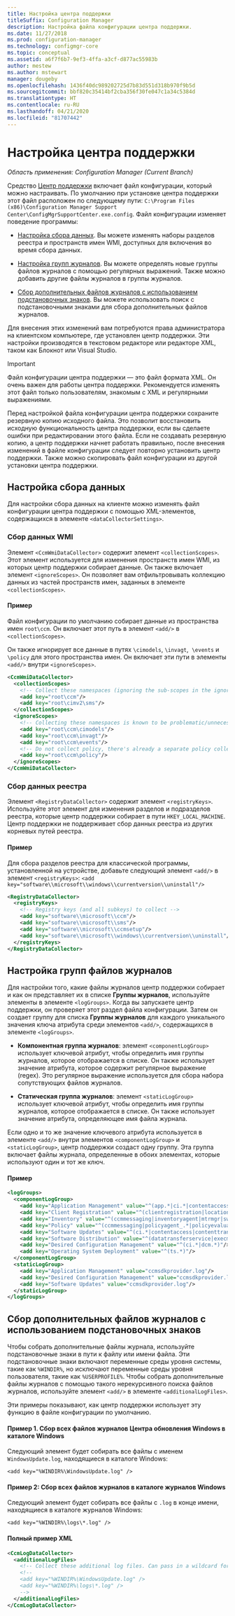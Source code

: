 ```yaml
---
title: Настройка центра поддержки
titleSuffix: Configuration Manager
description: Настройка файла конфигурации центра поддержки.
ms.date: 11/27/2018
ms.prod: configuration-manager
ms.technology: configmgr-core
ms.topic: conceptual
ms.assetid: a6f7f6b7-9ef3-4ffa-a3cf-d877ac55983b
author: mestew
ms.author: mstewart
manager: dougeby
ms.openlocfilehash: 1436f40dc989202725d7b83d551d318b970f9b5d
ms.sourcegitcommit: bbf820c35414bf2cba356f30fe047c1a34c5384d
ms.translationtype: HT
ms.contentlocale: ru-RU
ms.lasthandoff: 04/21/2020
ms.locfileid: "81707442"
---
```

# <a name="customize-support-center"></a>Настройка центра поддержки

*Область применения: Configuration Manager (Current Branch)*

Средство [Центр поддержки](support-center.md) включает файл конфигурации, который можно настраивать. По умолчанию при установке центра поддержки этот файл расположен по следующему пути: `C:\Program Files (x86)\Configuration Manager Support Center\ConfigMgrSupportCenter.exe.config`. Файл конфигурации изменяет поведение программы:

- [Настройка сбора данных](#bkmk_datacoll). Вы можете изменять наборы разделов реестра и пространств имен WMI, доступных для включения во время сбора данных.  

- [Настройка групп журналов](#bkmk_loggroups). Вы можете определять новые группы файлов журналов с помощью регулярных выражений. Также можно добавить другие файлы журналов в группы журналов.  

- [Сбор дополнительных файлов журналов с использованием подстановочных знаков](#bkmk_wildcards). Вы можете использовать поиск с подстановочными знаками для сбора дополнительных файлов журналов.  

Для внесения этих изменений вам потребуются права администратора на клиентском компьютере, где установлен центр поддержки. Эти настройки производятся в текстовом редакторе или редакторе XML, таком как Блокнот или Visual Studio.

> [!Important]  
> Файл конфигурации центра поддержки — это файл формата XML. Он очень важен для работы центра поддержки. Рекомендуется изменять этот файл только пользователям, знакомым с XML и регулярными выражениями.  

Перед настройкой файла конфигурации центра поддержки сохраните резервную копию исходного файла. Это позволит восстановить исходную функциональность центра поддержки, если вы сделаете ошибки при редактировании этого файла. Если не создавать резервную копию, а центр поддержки начнет работать правильно, после внесения изменений в файле конфигурации следует повторно установить центр поддержки. Также можно скопировать файл конфигурации из другой установки центра поддержки.



## <a name="customize-data-collection"></a><a name="bkmk_datacoll"></a> Настройка сбора данных

Для настройки сбора данных на клиенте можно изменять файл конфигурации центра поддержки с помощью XML-элементов, содержащихся в элементе `<dataCollectorSettings>`.


### <a name="wmi-data-collection"></a>Сбор данных WMI

Элемент `<CcmWmiDataCollector>` содержит элемент `<collectionScopes>`. Этот элемент используется для изменения пространств имен WMI, из которых центр поддержки собирает данные. Он также включает элемент `<ignoreScopes>`. Он позволяет вам отфильтровывать коллекцию данных из частей пространств имен, заданных в элементе `<collectionScopes>`.  
    
#### <a name="example"></a>Пример
Файл конфигурации по умолчанию собирает данные из пространства имен `root\ccm`. Он включает этот путь в элемент `<add/>` в `<collectionScopes>`. 

Он также игнорирует все данные в путях `\cimodels`, `\invagt`,  `\events` и `\policy` для этого пространства имен. Он включает эти пути в элементы `<add/>` внутри `<ignoreScopes>`.

```XML
<CcmWmiDataCollector>
  <collectionScopes>
    <!-- Collect these namespaces (ignoring the sub-scopes in the ignoreScopes block) -->
    <add key="root\ccm"/>
    <add key="root\cimv2\sms"/>
  </collectionScopes>
  <ignoreScopes>
    <!-- Collecting these namespaces is known to be problematic/unnecessary -->
    <add key="root\ccm\cimodels"/>
    <add key="root\ccm\invagt"/>
    <add key="root\ccm\events"/>
    <!-- Do not collect policy, there's already a separate policy collector.-->
    <add key="root\ccm\policy"/>
  </ignoreScopes>
</CcmWmiDataCollector>
```


### <a name="registry-data-collection"></a>Сбор данных реестра

Элемент `<RegistryDataCollector>` содержит элемент `<registryKeys>`. Используйте этот элемент для изменения разделов и подразделов реестра, которые центр поддержки собирает в пути `HKEY_LOCAL_MACHINE`. Центр поддержки не поддерживает сбор данных реестра из других корневых путей реестра.

#### <a name="example"></a>Пример
Для сбора разделов реестра для классической программы, установленной на устройстве, добавьте следующий элемент `<add/>` в элемент `<registryKeys>`: `<add key="software\\microsoft\\windows\\currentversion\\uninstall"/>`

```XML
<RegistryDataCollector>
  <registryKeys>
    <!-- Registry keys (and all subkeys) to collect -->
    <add key="software\\microsoft\\ccm"/>
    <add key="software\\microsoft\\sms"/>
    <add key="software\\microsoft\\ccmsetup"/>
    <add key="software\\microsoft\\windows\\currentversion\\uninstall"/>
  </registryKeys>
</RegistryDataCollector>
```



## <a name="customize-log-file-groups"></a><a name="bkmk_loggroups"></a> Настройка групп файлов журналов

Для настройки того, какие файлы журналов центр поддержки собирает и как он представляет их в списке **Группы журналов**, используйте элементы в элементе `<logGroups>`. Когда вы запускаете центр поддержки, он проверяет этот раздел файла конфигурации. Затем он создает группу для списка **Группы журналов** для каждого уникального значения ключа атрибута среди элементов `<add/>`, содержащихся в элементе `<logGroups>`.

- **Компонентная группа журналов**: элемент `<componentLogGroup>` использует ключевой атрибут, чтобы определить имя группы журналов, которое отображается в списке. Он также использует значение атрибута, которое содержит регулярное выражение (regex). Это регулярное выражение используется для сбора набора сопутствующих файлов журналов.  

- **Статическая группа журналов**: элемент `<staticLogGroup>` использует ключевой атрибут, чтобы определить имя группы журналов, которое отображается в списке. Он также использует значение атрибута, определяющее имя файла журнала.  

Если одно и то же значение ключевого атрибута используется в элементе `<add/>` внутри элементов `<componentLogGroup>` и `<staticLogGroup>`, центр поддержки создаст одну группу. Эта группа включает файлы журнала, определенные в обоих элементах, которые используют один и тот же ключ.

#### <a name="example"></a>Пример
```XML
<logGroups>
  <componentLogGroup>
    <add key="Application Management" value="^(app.*|ci.*|contentaccess|contenttransfermanager|datatransferservice|dcm.*|execmgr.*|UserAffinity.*|.*Handler$|.*Provider$)"/>
    <add key="Client Registration" value="^(clientregistration|locationservices|ccmmessaging|ccmexec)"/>
    <add key="Inventory" value="^(ccmmessaging|inventoryagent|mtrmgr|swmtrreportgen|virtualapp|mtr.*|filesystemfile)"/>
    <add key="Policy" value="^(ccmmessaging|policyagent_.*|policyevaluator_.*)"/>
    <add key="Software Updates" value="^(ci.*|contentaccess|contenttransfermanager|datatransferservice|dcm.*|update.*|wuahandler|xmlstore|scanagent)"/>
    <add key="Software Distribution" value="^(datatransferservice|execmgr.*|contenttransfermanager|locationservices|contentaccess|filebits)"/>
    <add key="Desired Configuration Management" value="^(ci.*|dcm.*)"/>
    <add key="Operating System Deployment" value="^(ts.*)"/>
  </componentLogGroup>
  <staticLogGroup>
    <add key="Application Management" value="ccmsdkprovider.log"/>
    <add key="Desired Configuration Management" value="ccmsdkprovider.log"/>
    <add key="Software Updates" value="ccmsdkprovider.log"/>
  </staticLogGroup>
</logGroups>
```



## <a name="collecting-additional-log-files-using-wildcards"></a><a name="bkmk_wildcards"></a> Сбор дополнительных файлов журналов с использованием подстановочных знаков

Чтобы собрать дополнительные файлы журнала, используйте подстановочные знаки в пути к файлу или имени файла. Эти подстановочные знаки включают переменные среды уровня системы, такие как `%WINDIR%`, но исключают переменные среды уровня пользователя, такие как `%USERPROFILE%`. Чтобы собрать дополнительные файлы журналов с помощью такого нерекурсивного поиска файлов журналов, используйте элемент `<add/>` в элементе `<additionalLogFiles>`. 

Эти примеры показывают, как центр поддержки использует эту функцию в файле конфигурации по умолчанию.

#### <a name="example-1-collect-all-windows-update-log-files-in-the-windows-directory"></a>Пример 1. Сбор всех файлов журналов Центра обновления Windows в каталоге Windows
Следующий элемент будет собирать все файлы с именем `WindowsUpdate.log`, находящиеся в каталоге Windows: 

`<add key="%WINDIR%\WindowsUpdate.log" />`

#### <a name="example-2-collect-all-log-files-in-the-windows-logs-directory"></a>Пример 2: Сбор всех файлов журналов в каталоге журналов Windows
Следующий элемент будет собирать все файлы с `.log` в конце имени, находящиеся в каталоге журналов Windows: 

`<add key="%WINDIR%\logs\*.log" />`

#### <a name="full-example-xml"></a>Полный пример XML
```XML
<CcmLogDataCollector>
  <additionalLogFiles>
    <!-- Collect these additional log files. Can pass in a wildcard for the filename. System variables are also supported. -->
    <!--
    <add key="%WINDIR%\WindowsUpdate.log" />
    <add key="%WINDIR%\logs\*.log" />
    -->
  </additionalLogFiles>
</CcmLogDataCollector>
```
